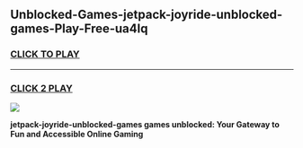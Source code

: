 
## Unblocked-Games-jetpack-joyride-unblocked-games-Play-Free-ua4lq
<h3>
<a href="https://premium76.site?title=jetpack-joyride-unblocked-games&ref=19M">CLICK TO PLAY</a></h3>
<hr>

<h3>
<a href="https://premium76.site?title=jetpack-joyride-unblocked-games&ref=19M">CLICK 2 PLAY</a>
  
</h3>

<a href="https://premium76.site?title=jetpack-joyride-unblocked-games&ref=19M"><img src="https://clearcache.store/games.png"></a>


**jetpack-joyride-unblocked-games games unblocked: Your Gateway to Fun and Accessible Online Gaming**
